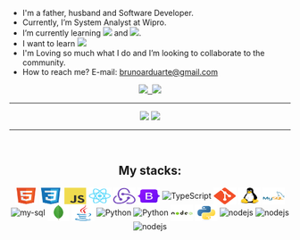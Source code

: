 - I'm a father, husband and Software Developer.
- Currently, I’m System Analyst at Wipro.
- I’m currently learning <img src="http://img.shields.io/badge/-Java-F89820?style=flat&logo=java&logoColor=white"> and <img src="http://img.shields.io/badge/-Outsystems-F89820?style=flat&logo=java&logoColor=white">.
- I want to learn <img src="https://img.shields.io/badge/-Kotlin-black?style=flat&logo=kotlin&logoColor=purple">
- I'm Loving so much what I do and I’m looking to collaborate to the community.
- How to reach me? E-mail: brunoarduarte@gmail.com

<div align="center">
  <a href="https://www.linkedin.com/in/brunoarduarte/" target="_blank" margin="0 20" borderRadius="10px">
    <kbd>
      <img src="https://img.shields.io/badge/linkedin-%230077B5.svg?&style=for-the-badge&logo=linkedin&logoColor=white" height=50>
    </kbd>
  </a>
  <a href="https://www.instagram.com/brunoarduarte/?hl=pt-br" target="_blank">
    <kbd>
      <img src="https://img.shields.io/badge/instagram-%23E4405F.svg?&style=for-the-badge&logo=instagram&logoColor=white" height=50>
    </kbd>
  </a>
</div>
<hr/>

<div align="center">
  <img height="180em" src="https://github-readme-stats.vercel.app/api?username=brunoarduarte&show_icons=true&theme=dracula&include_all_commits=true&count_private=true"/>
  <img height="180em" src="https://github-readme-stats.vercel.app/api/top-langs/?username=brunoarduarte&layout=compact&langs_count=7&theme=dracula"/>
</div> 
<hr/>

<div style="display: inline_block" align="center"><br>
  <h2>My stacks:</h2>
  <img align="center" alt="HTML" height="30" width="40" src="https://raw.githubusercontent.com/devicons/devicon/master/icons/html5/html5-original.svg">
  <img align="center" alt="CSS" height="30" width="40" src="https://raw.githubusercontent.com/devicons/devicon/master/icons/css3/css3-original.svg">
  <img align="center" alt="Js" height="30" width="40" src="https://raw.githubusercontent.com/devicons/devicon/master/icons/javascript/javascript-original.svg">
  <img align="center" alt="React" height="30" width="40" src="https://raw.githubusercontent.com/devicons/devicon/master/icons/react/react-original.svg">
  <img align="center" alt="Redux" height="30" width="40" src="https://raw.githubusercontent.com/devicons/devicon/master/icons/redux/redux-original.svg">
  <img align="center" alt="BootsTrap" height="30" width="40" src="https://raw.githubusercontent.com/devicons/devicon/master/icons/bootstrap/bootstrap-original.svg">
<img align="center" alt="TypeScript" height="30" width="40" src="https://cdn.jsdelivr.net/gh/devicons/devicon/icons/typescript/typescript-original.svg">
  <img align="center" alt="Git" height="30" width="40" src="https://raw.githubusercontent.com/devicons/devicon/master/icons/git/git-original.svg">
  <img align="center" alt="Linux" height="30" width="40" src="https://raw.githubusercontent.com/devicons/devicon/master/icons/linux/linux-original.svg">
  <img align="center" alt="my-sql" height="30" width="40" src="https://raw.githubusercontent.com/devicons/devicon/master/icons/mysql/mysql-original-wordmark.svg">
  <img align="center" alt="my-sql" height="30" width="40" src="https://cdn.jsdelivr.net/gh/devicons/devicon/icons/postgresql/postgresql-original.svg">
  <img align="center" alt="MongoDB" height="30" width="40" src="https://raw.githubusercontent.com/devicons/devicon/master/icons/mongodb/mongodb-original.svg">
  <img align="center" alt="Python" height="30" width="40" src="https://raw.githubusercontent.com/devicons/devicon/master/icons/java/java-original.svg">
  <img align="center" alt="Python" height="30" width="40" src="https://cdn.jsdelivr.net/gh/devicons/devicon/icons/spring/spring-original.svg">
  <img align="center" alt="Python" height="30" width="40" src="https://cdn.jsdelivr.net/gh/devicons/devicon/icons/tomcat/tomcat-original.svg">
  <img align="center" alt="nodejs" height="30" width="40" src="https://raw.githubusercontent.com/devicons/devicon/master/icons/nodejs/nodejs-original-wordmark.svg">
  <img align="center" alt="nodejs" height="30" width="40" src="https://raw.githubusercontent.com/devicons/devicon/master/icons/python/python-original.svg">
  <img align="center" alt="nodejs" height="30" width="40" src="https://cdn.jsdelivr.net/gh/devicons/devicon/icons/figma/figma-original.svg">
  <img align="center" alt="nodejs" height="30" width="40" src="https://cdn.jsdelivr.net/gh/devicons/devicon/icons/intellij/intellij-original.svg">
  <img align="center" alt="nodejs" height="30" width="40" src="https://cdn.jsdelivr.net/gh/devicons/devicon/icons/vscode/vscode-original.svg">
</div>
